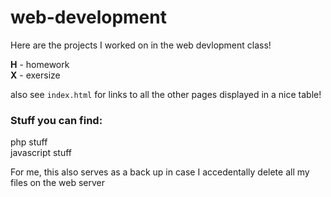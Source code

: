 # web-development

Here are the projects I worked on in the web devlopment class!

**H** - homework  
**X** - exersize

also see `index.html` for links to all the other pages displayed in a nice table!

### Stuff you can find:

php stuff  
javascript stuff


For me, this also serves as a back up in case I accedentally delete all my files on the web server

